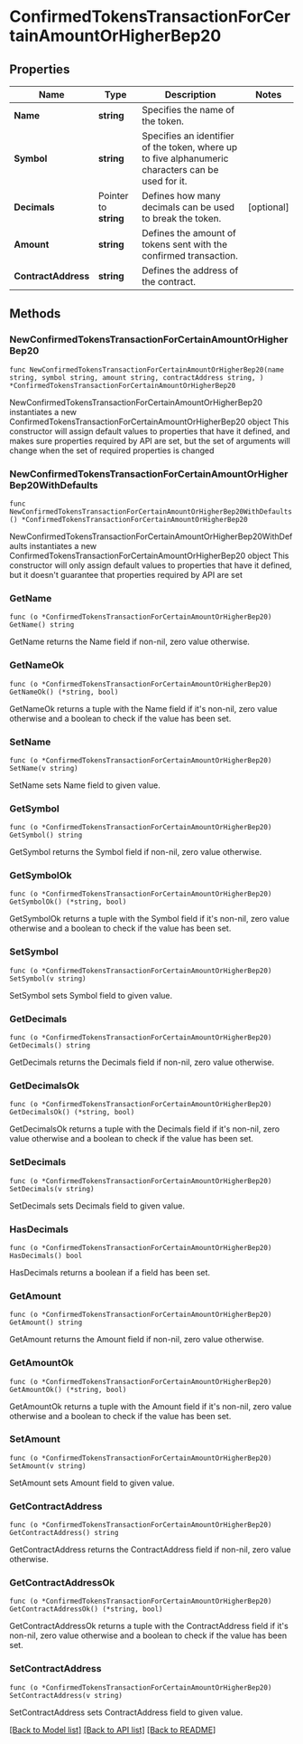# ConfirmedTokensTransactionForCertainAmountOrHigherBep20

## Properties

Name | Type | Description | Notes
------------ | ------------- | ------------- | -------------
**Name** | **string** | Specifies the name of the token. | 
**Symbol** | **string** | Specifies an identifier of the token, where up to five alphanumeric characters can be used for it. | 
**Decimals** | Pointer to **string** | Defines how many decimals can be used to break the token. | [optional] 
**Amount** | **string** | Defines the amount of tokens sent with the confirmed transaction. | 
**ContractAddress** | **string** | Defines the address of the contract. | 

## Methods

### NewConfirmedTokensTransactionForCertainAmountOrHigherBep20

`func NewConfirmedTokensTransactionForCertainAmountOrHigherBep20(name string, symbol string, amount string, contractAddress string, ) *ConfirmedTokensTransactionForCertainAmountOrHigherBep20`

NewConfirmedTokensTransactionForCertainAmountOrHigherBep20 instantiates a new ConfirmedTokensTransactionForCertainAmountOrHigherBep20 object
This constructor will assign default values to properties that have it defined,
and makes sure properties required by API are set, but the set of arguments
will change when the set of required properties is changed

### NewConfirmedTokensTransactionForCertainAmountOrHigherBep20WithDefaults

`func NewConfirmedTokensTransactionForCertainAmountOrHigherBep20WithDefaults() *ConfirmedTokensTransactionForCertainAmountOrHigherBep20`

NewConfirmedTokensTransactionForCertainAmountOrHigherBep20WithDefaults instantiates a new ConfirmedTokensTransactionForCertainAmountOrHigherBep20 object
This constructor will only assign default values to properties that have it defined,
but it doesn't guarantee that properties required by API are set

### GetName

`func (o *ConfirmedTokensTransactionForCertainAmountOrHigherBep20) GetName() string`

GetName returns the Name field if non-nil, zero value otherwise.

### GetNameOk

`func (o *ConfirmedTokensTransactionForCertainAmountOrHigherBep20) GetNameOk() (*string, bool)`

GetNameOk returns a tuple with the Name field if it's non-nil, zero value otherwise
and a boolean to check if the value has been set.

### SetName

`func (o *ConfirmedTokensTransactionForCertainAmountOrHigherBep20) SetName(v string)`

SetName sets Name field to given value.


### GetSymbol

`func (o *ConfirmedTokensTransactionForCertainAmountOrHigherBep20) GetSymbol() string`

GetSymbol returns the Symbol field if non-nil, zero value otherwise.

### GetSymbolOk

`func (o *ConfirmedTokensTransactionForCertainAmountOrHigherBep20) GetSymbolOk() (*string, bool)`

GetSymbolOk returns a tuple with the Symbol field if it's non-nil, zero value otherwise
and a boolean to check if the value has been set.

### SetSymbol

`func (o *ConfirmedTokensTransactionForCertainAmountOrHigherBep20) SetSymbol(v string)`

SetSymbol sets Symbol field to given value.


### GetDecimals

`func (o *ConfirmedTokensTransactionForCertainAmountOrHigherBep20) GetDecimals() string`

GetDecimals returns the Decimals field if non-nil, zero value otherwise.

### GetDecimalsOk

`func (o *ConfirmedTokensTransactionForCertainAmountOrHigherBep20) GetDecimalsOk() (*string, bool)`

GetDecimalsOk returns a tuple with the Decimals field if it's non-nil, zero value otherwise
and a boolean to check if the value has been set.

### SetDecimals

`func (o *ConfirmedTokensTransactionForCertainAmountOrHigherBep20) SetDecimals(v string)`

SetDecimals sets Decimals field to given value.

### HasDecimals

`func (o *ConfirmedTokensTransactionForCertainAmountOrHigherBep20) HasDecimals() bool`

HasDecimals returns a boolean if a field has been set.

### GetAmount

`func (o *ConfirmedTokensTransactionForCertainAmountOrHigherBep20) GetAmount() string`

GetAmount returns the Amount field if non-nil, zero value otherwise.

### GetAmountOk

`func (o *ConfirmedTokensTransactionForCertainAmountOrHigherBep20) GetAmountOk() (*string, bool)`

GetAmountOk returns a tuple with the Amount field if it's non-nil, zero value otherwise
and a boolean to check if the value has been set.

### SetAmount

`func (o *ConfirmedTokensTransactionForCertainAmountOrHigherBep20) SetAmount(v string)`

SetAmount sets Amount field to given value.


### GetContractAddress

`func (o *ConfirmedTokensTransactionForCertainAmountOrHigherBep20) GetContractAddress() string`

GetContractAddress returns the ContractAddress field if non-nil, zero value otherwise.

### GetContractAddressOk

`func (o *ConfirmedTokensTransactionForCertainAmountOrHigherBep20) GetContractAddressOk() (*string, bool)`

GetContractAddressOk returns a tuple with the ContractAddress field if it's non-nil, zero value otherwise
and a boolean to check if the value has been set.

### SetContractAddress

`func (o *ConfirmedTokensTransactionForCertainAmountOrHigherBep20) SetContractAddress(v string)`

SetContractAddress sets ContractAddress field to given value.



[[Back to Model list]](../README.md#documentation-for-models) [[Back to API list]](../README.md#documentation-for-api-endpoints) [[Back to README]](../README.md)


